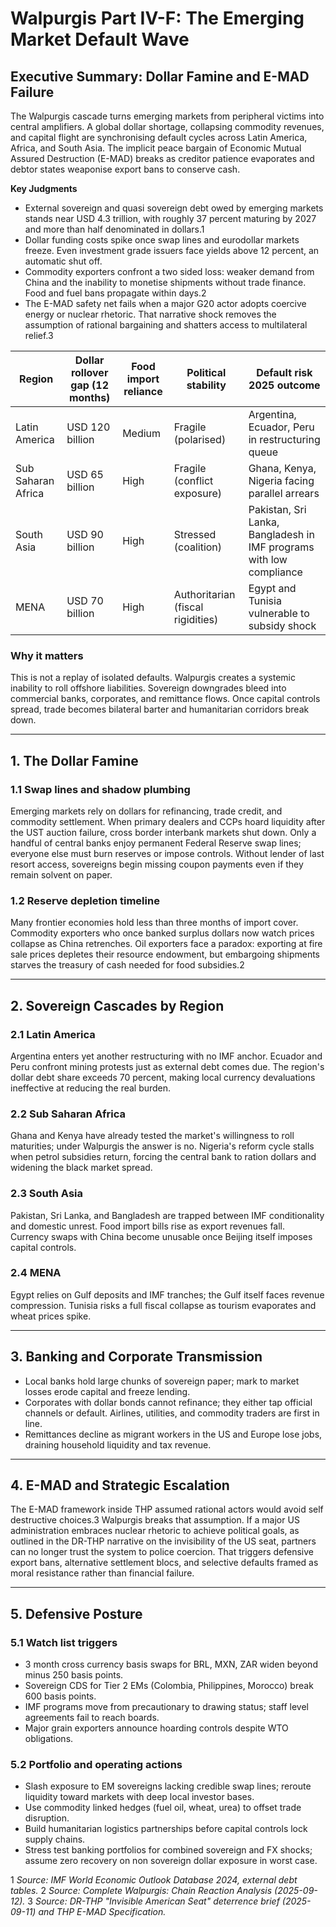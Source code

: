 # Walpurgis Part IV-F: The Emerging Market Default Wave

## Executive Summary: Dollar Famine and E-MAD Failure

The Walpurgis cascade turns emerging markets from peripheral victims into central amplifiers. A global dollar shortage, collapsing commodity revenues, and capital flight are synchronising default cycles across Latin America, Africa, and South Asia. The implicit peace bargain of Economic Mutual Assured Destruction (E-MAD) breaks as creditor patience evaporates and debtor states weaponise export bans to conserve cash.

**Key Judgments**
- External sovereign and quasi sovereign debt owed by emerging markets stands near USD 4.3 trillion, with roughly 37 percent maturing by 2027 and more than half denominated in dollars.1
- Dollar funding costs spike once swap lines and eurodollar markets freeze. Even investment grade issuers face yields above 12 percent, an automatic shut off.
- Commodity exporters confront a two sided loss: weaker demand from China and the inability to monetise shipments without trade finance. Food and fuel bans propagate within days.2
- The E-MAD safety net fails when a major G20 actor adopts coercive energy or nuclear rhetoric. That narrative shock removes the assumption of rational bargaining and shatters access to multilateral relief.3

| Region | Dollar rollover gap (12 months) | Food import reliance | Political stability | Default risk 2025 outcome |
| --- | --- | --- | --- | --- |
| Latin America | USD 120 billion | Medium | Fragile (polarised) | Argentina, Ecuador, Peru in restructuring queue |
| Sub Saharan Africa | USD 65 billion | High | Fragile (conflict exposure) | Ghana, Kenya, Nigeria facing parallel arrears |
| South Asia | USD 90 billion | High | Stressed (coalition) | Pakistan, Sri Lanka, Bangladesh in IMF programs with low compliance |
| MENA | USD 70 billion | High | Authoritarian (fiscal rigidities) | Egypt and Tunisia vulnerable to subsidy shock |

### Why it matters

This is not a replay of isolated defaults. Walpurgis creates a systemic inability to roll offshore liabilities. Sovereign downgrades bleed into commercial banks, corporates, and remittance flows. Once capital controls spread, trade becomes bilateral barter and humanitarian corridors break down.

---

## 1. The Dollar Famine

### 1.1 Swap lines and shadow plumbing
Emerging markets rely on dollars for refinancing, trade credit, and commodity settlement. When primary dealers and CCPs hoard liquidity after the UST auction failure, cross border interbank markets shut down. Only a handful of central banks enjoy permanent Federal Reserve swap lines; everyone else must burn reserves or impose controls. Without lender of last resort access, sovereigns begin missing coupon payments even if they remain solvent on paper.

### 1.2 Reserve depletion timeline
Many frontier economies hold less than three months of import cover. Commodity exporters who once banked surplus dollars now watch prices collapse as China retrenches. Oil exporters face a paradox: exporting at fire sale prices depletes their resource endowment, but embargoing shipments starves the treasury of cash needed for food subsidies.2

---

## 2. Sovereign Cascades by Region

### 2.1 Latin America
Argentina enters yet another restructuring with no IMF anchor. Ecuador and Peru confront mining protests just as external debt comes due. The region's dollar debt share exceeds 70 percent, making local currency devaluations ineffective at reducing the real burden.

### 2.2 Sub Saharan Africa
Ghana and Kenya have already tested the market's willingness to roll maturities; under Walpurgis the answer is no. Nigeria's reform cycle stalls when petrol subsidies return, forcing the central bank to ration dollars and widening the black market spread.

### 2.3 South Asia
Pakistan, Sri Lanka, and Bangladesh are trapped between IMF conditionality and domestic unrest. Food import bills rise as export revenues fall. Currency swaps with China become unusable once Beijing itself imposes capital controls.

### 2.4 MENA
Egypt relies on Gulf deposits and IMF tranches; the Gulf itself faces revenue compression. Tunisia risks a full fiscal collapse as tourism evaporates and wheat prices spike.

---

## 3. Banking and Corporate Transmission

- Local banks hold large chunks of sovereign paper; mark to market losses erode capital and freeze lending.
- Corporates with dollar bonds cannot refinance; they either tap official channels or default. Airlines, utilities, and commodity traders are first in line.
- Remittances decline as migrant workers in the US and Europe lose jobs, draining household liquidity and tax revenue.

---

## 4. E-MAD and Strategic Escalation

The E-MAD framework inside THP assumed rational actors would avoid self destructive choices.3 Walpurgis breaks that assumption. If a major US administration embraces nuclear rhetoric to achieve political goals, as outlined in the DR-THP narrative on the invisibility of the US seat, partners can no longer trust the system to police coercion. That triggers defensive export bans, alternative settlement blocs, and selective defaults framed as moral resistance rather than financial failure.

---

## 5. Defensive Posture

### 5.1 Watch list triggers
- 3 month cross currency basis swaps for BRL, MXN, ZAR widen beyond minus 250 basis points.
- Sovereign CDS for Tier 2 EMs (Colombia, Philippines, Morocco) break 600 basis points.
- IMF programs move from precautionary to drawing status; staff level agreements fail to reach boards.
- Major grain exporters announce hoarding controls despite WTO obligations.

### 5.2 Portfolio and operating actions
- Slash exposure to EM sovereigns lacking credible swap lines; reroute liquidity toward markets with deep local investor bases.
- Use commodity linked hedges (fuel oil, wheat, urea) to offset trade disruption.
- Build humanitarian logistics partnerships before capital controls lock supply chains.
- Stress test banking portfolios for combined sovereign and FX shocks; assume zero recovery on non sovereign dollar exposure in worst case.

1 _Source: IMF World Economic Outlook Database 2024, external debt tables._
2 _Source: Complete Walpurgis: Chain Reaction Analysis (2025-09-12)._ 
3 _Source: DR-THP "Invisible American Seat" deterrence brief (2025-09-11) and THP E-MAD Specification._